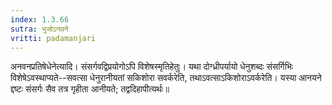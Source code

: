 ```yaml
---
index: 1.3.66
sutra: भुजोऽनवने
vritti: padamanjari
---
```


 अनवनप्रतिषेधेनेत्यादि। संसर्गवद्विप्रयोगोऽपि विशेषस्मृतिहेतुः। यथा दोग्ध्रीपर्यायो धेनुशब्दः संसर्गिभिः विशेषेऽवस्थाप्यते--सवत्सा धेनुरानीयतां सकिशोरा सवर्करेति, तथाऽवत्साऽकिशोराऽवर्करेति। यस्या आनयने द्दष्टः संसर्गः सैव तत्र गृहीता आनीयते; तद्वदिहापीत्यर्थः॥
